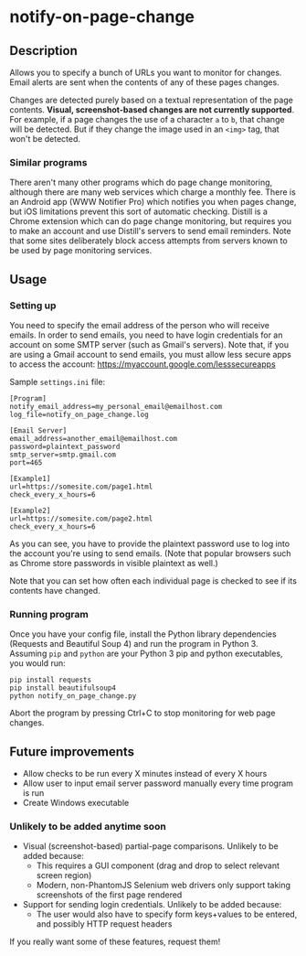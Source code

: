 # notify-on-page-change

## Description
Allows you to specify a bunch of URLs you want to monitor for changes. Email alerts are sent when the contents of any of these pages changes.

Changes are detected purely based on a textual representation of the page contents. **Visual, screenshot-based changes are not currently supported**. For example, if a page changes the use of a character `a` to `b`, that change will be detected. But if they change the image used in an `<img>` tag, that won't be detected.

### Similar programs
There aren't many other programs which do page change monitoring, although there are many web services which charge a monthly fee. There is an Android app (WWW Notifier Pro) which notifies you when pages change, but iOS limitations prevent this sort of automatic checking. Distill is a Chrome extension which can do page change monitoring, but requires you to make an account and use Distill's servers to send email reminders. Note that some sites deliberately block access attempts from servers known to be used by page monitoring services.

## Usage

### Setting up
You need to specify the email address of the person who will receive emails. In order to send emails, you need to have login credentials for an account on some SMTP server (such as Gmail's servers). Note that, if you are using a Gmail account to send emails, you must allow less secure apps to access the account: https://myaccount.google.com/lesssecureapps

Sample `settings.ini` file:

```
[Program]
notify_email_address=my_personal_email@emailhost.com
log_file=notify_on_page_change.log

[Email Server]
email_address=another_email@emailhost.com
password=plaintext_password
smtp_server=smtp.gmail.com
port=465

[Example1]
url=https://somesite.com/page1.html
check_every_x_hours=6

[Example2]
url=https://somesite.com/page2.html
check_every_x_hours=6
```

As you can see, you have to provide the plaintext password use to log into the account you're using to send emails. (Note that popular browsers such as Chrome store passwords in visible plaintext as well.)

Note that you can set how often each individual page is checked to see if its contents have changed.

### Running program

Once you have your config file, install the Python library dependencies (Requests and Beautiful Soup 4) and run the program in Python 3. Assuming `pip` and `python` are your Python 3 pip and python executables, you would run:
```
pip install requests
pip install beautifulsoup4
python notify_on_page_change.py
```

Abort the program by pressing Ctrl+C to stop monitoring for web page changes.

## Future improvements

* Allow checks to be run every X minutes instead of every X hours
* Allow user to input email server password manually every time program is run
* Create Windows executable

### Unlikely to be added anytime soon
* Visual (screenshot-based) partial-page comparisons. Unlikely to be added because:
    * This requires a GUI component (drag and drop to select relevant screen region)
    * Modern, non-PhantomJS Selenium web drivers only support taking screenshots of the first page rendered
* Support for sending login credentials. Unlikely to be added because:
    * The user would also have to specify form keys+values to be entered, and possibly HTTP request headers

If you really want some of these features, request them!
